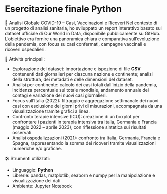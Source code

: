 # Esercitazione finale Python

🦠 Analisi Globale COVID-19 – Casi, Vaccinazioni e Ricoveri
Nel contesto di un progetto di analisi sanitaria, ho sviluppato un report interattivo basato sul dataset ufficiale di Our World in Data, disponibile pubblicamente su GitHub. 
L’obiettivo era fornire una panoramica chiara e comparativa sull’evoluzione della pandemia, con focus su casi confermati, campagne vaccinali e ricoveri ospedalieri.

📌 Attività principali:
- Esplorazione del dataset: importazione e ispezione di file **CSV** contenenti dati giornalieri per ciascuna nazione e continente; analisi della struttura, dei metadati e delle dimensioni del dataset.
- Analisi per continente: calcolo dei casi totali dall’inizio della pandemia, incidenza percentuale sul totale mondiale, andamento annuale dei contagi e variazione dei nuovi casi giornalieri.
- Focus sull’Italia (2022): filtraggio e aggregazione settimanale dei nuovi casi con esclusione dei giorni privi di misurazioni, accompagnata da una visualizzazione tramite grafici a linea.
- Confronto terapie intensive (ICU): creazione di un boxplot per confrontare i pazienti in terapia intensiva tra Italia, Germania e Francia (maggio 2022 – aprile 2023), con riflessione sintetica sui risultati osservati.
- Analisi ospedalizzazioni (2021): confronto tra Italia, Germania, Francia e Spagna, rappresentando la somma dei ricoveri tramite visualizzazioni numeriche e/o grafiche.

🛠 Strumenti utilizzati:
- Linguaggio: **Python**
- Librerie: pandas, matplotlib, seaborn e numpy per la manipolazione e visualizzazione dei dati
- Ambiente: Jupyter Notebook
